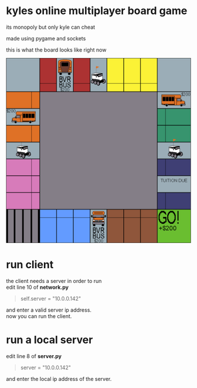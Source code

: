 # kyles online multiplayer board game
its monopoly but only kyle can cheat  

made using pygame and sockets

this is what the board looks like right now

<img src="./assets/boardwprice.png">

# run client

the client needs a server in order to run  
edit line 10 of **network.py**  

>self.server = "10.0.0.142"

and enter a valid server ip address.  
now you can run the client.

# run a local server

edit line 8 of **server.py**

> server = "10.0.0.142"

and enter the local ip address of the server.

